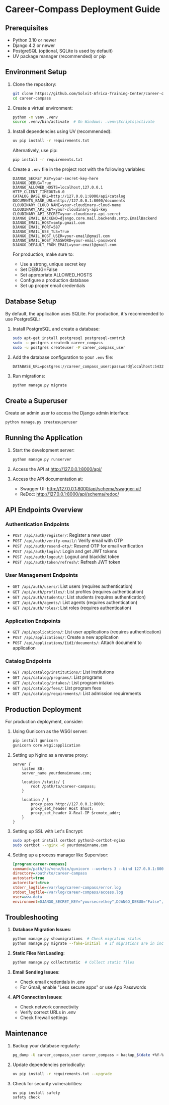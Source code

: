 # Career-Compass Deployment Guide

## Prerequisites

- Python 3.10 or newer
- Django 4.2 or newer
- PostgreSQL (optional, SQLite is used by default)
- UV package manager (recommended) or pip

## Environment Setup

1. Clone the repository:
   ```bash
   git clone https://github.com/Solvit-Africa-Training-Center/career-campass.git
   cd career-campass
   ```

2. Create a virtual environment:
   ```bash
   python -m venv .venv
   source .venv/bin/activate  # On Windows: .venv\Scripts\activate
   ```

3. Install dependencies using UV (recommended):
   ```bash
   uv pip install -r requirements.txt
   ```
   
   Alternatively, use pip:
   ```bash
   pip install -r requirements.txt
   ```

4. Create a `.env` file in the project root with the following variables:
   ```
   DJANGO_SECRET_KEY=your-secret-key-here
   DJANGO_DEBUG=True
   DJANGO_ALLOWED_HOSTS=localhost,127.0.0.1
   HTTP_CLIENT_TIMEOUT=6.0
   CATALOG_BASE_URL=http://127.0.0.1:8000/api/catalog
   DOCUMENTS_BASE_URL=http://127.0.0.1:8000/documents
   CLOUDINARY_CLOUD_NAME=your-cloudinary-cloud-name
   CLOUDINARY_API_KEY=your-cloudinary-api-key
   CLOUDINARY_API_SECRET=your-cloudinary-api-secret
   DJANGO_EMAIL_BACKEND=django.core.mail.backends.smtp.EmailBackend
   DJANGO_EMAIL_HOST=smtp.gmail.com
   DJANGO_EMAIL_PORT=587
   DJANGO_EMAIL_USE_TLS=True
   DJANGO_EMAIL_HOST_USER=your-email@gmail.com
   DJANGO_EMAIL_HOST_PASSWORD=your-email-password
   DJANGO_DEFAULT_FROM_EMAIL=your-email@gmail.com
   ```

   For production, make sure to:
   - Use a strong, unique secret key
   - Set DEBUG=False
   - Set appropriate ALLOWED_HOSTS
   - Configure a production database
   - Set up proper email credentials

## Database Setup

By default, the application uses SQLite. For production, it's recommended to use PostgreSQL:

1. Install PostgreSQL and create a database:
   ```bash
   sudo apt-get install postgresql postgresql-contrib
   sudo -u postgres createdb career_compass
   sudo -u postgres createuser -P career_compass_user
   ```

2. Add the database configuration to your `.env` file:
   ```
   DATABASE_URL=postgres://career_compass_user:password@localhost:5432/career_compass
   ```

3. Run migrations:
   ```bash
   python manage.py migrate
   ```

## Create a Superuser

Create an admin user to access the Django admin interface:
```bash
python manage.py createsuperuser
```

## Running the Application

1. Start the development server:
   ```bash
   python manage.py runserver
   ```

2. Access the API at http://127.0.0.1:8000/api/

3. Access the API documentation at:
   - Swagger UI: http://127.0.0.1:8000/api/schema/swagger-ui/
   - ReDoc: http://127.0.0.1:8000/api/schema/redoc/

## API Endpoints Overview

### Authentication Endpoints
- `POST /api/auth/register/`: Register a new user
- `POST /api/auth/verify-email/`: Verify email with OTP
- `POST /api/auth/resend-otp/`: Resend OTP for email verification
- `POST /api/auth/login/`: Login and get JWT tokens
- `POST /api/auth/logout/`: Logout and blacklist token
- `POST /api/auth/token/refresh/`: Refresh JWT token

### User Management Endpoints
- `GET /api/auth/users/`: List users (requires authentication)
- `GET /api/auth/profiles/`: List profiles (requires authentication)
- `GET /api/auth/students/`: List students (requires authentication)
- `GET /api/auth/agents/`: List agents (requires authentication)
- `GET /api/auth/roles/`: List roles (requires authentication)

### Application Endpoints
- `GET /api/applications/`: List user applications (requires authentication)
- `POST /api/applications/`: Create a new application
- `POST /api/applications/{id}/documents/`: Attach document to application

### Catalog Endpoints
- `GET /api/catalog/institutions/`: List institutions
- `GET /api/catalog/programs/`: List programs
- `GET /api/catalog/intakes/`: List program intakes
- `GET /api/catalog/fees/`: List program fees
- `GET /api/catalog/requirements/`: List admission requirements

## Production Deployment

For production deployment, consider:

1. Using Gunicorn as the WSGI server:
   ```bash
   pip install gunicorn
   gunicorn core.wsgi:application
   ```

2. Setting up Nginx as a reverse proxy:
   ```nginx
   server {
       listen 80;
       server_name yourdomainname.com;

       location /static/ {
           root /path/to/career-campass;
       }

       location / {
           proxy_pass http://127.0.0.1:8000;
           proxy_set_header Host $host;
           proxy_set_header X-Real-IP $remote_addr;
       }
   }
   ```

3. Setting up SSL with Let's Encrypt:
   ```bash
   sudo apt-get install certbot python3-certbot-nginx
   sudo certbot --nginx -d yourdomainname.com
   ```

4. Setting up a process manager like Supervisor:
   ```ini
   [program:career-compass]
   command=/path/to/venv/bin/gunicorn --workers 3 --bind 127.0.0.1:8000 core.wsgi:application
   directory=/path/to/career-campass
   autostart=true
   autorestart=true
   stderr_logfile=/var/log/career-compass/error.log
   stdout_logfile=/var/log/career-compass/access.log
   user=www-data
   environment=DJANGO_SECRET_KEY="yoursecretkey",DJANGO_DEBUG="False",...
   ```

## Troubleshooting

1. **Database Migration Issues**:
   ```bash
   python manage.py showmigrations  # Check migration status
   python manage.py migrate --fake-initial  # If migrations are in inconsistent state
   ```

2. **Static Files Not Loading**:
   ```bash
   python manage.py collectstatic  # Collect static files
   ```

3. **Email Sending Issues**:
   - Check email credentials in .env
   - For Gmail, enable "Less secure apps" or use App Passwords

4. **API Connection Issues**:
   - Check network connectivity
   - Verify correct URLs in .env
   - Check firewall settings

## Maintenance

1. Backup your database regularly:
   ```bash
   pg_dump -U career_compass_user career_compass > backup_$(date +%Y-%m-%d).sql
   ```

2. Update dependencies periodically:
   ```bash
   uv pip install -r requirements.txt --upgrade
   ```

3. Check for security vulnerabilities:
   ```bash
   uv pip install safety
   safety check
   ```
